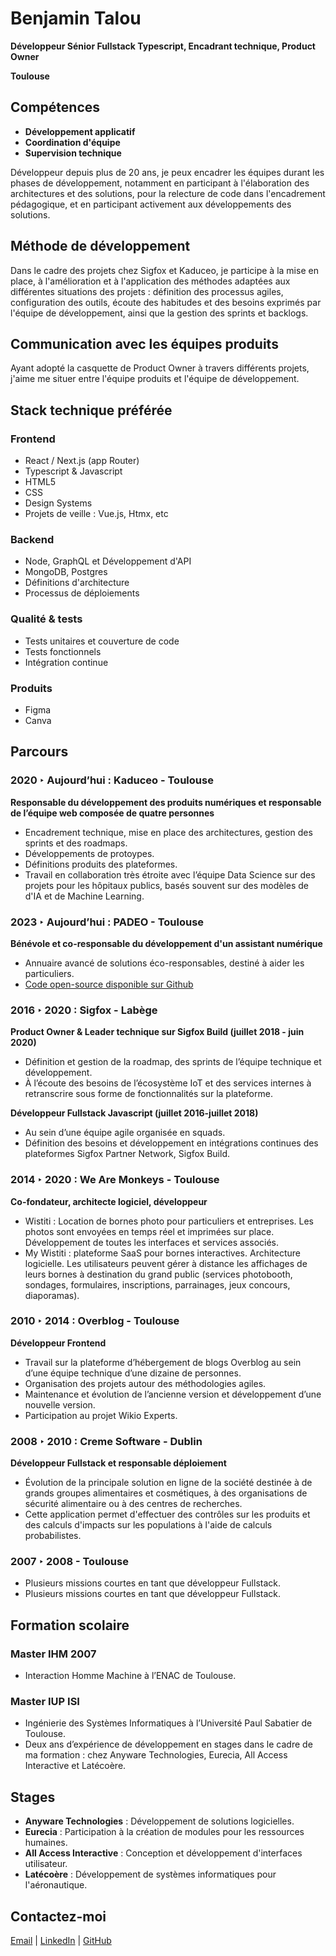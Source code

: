 # Benjamin Talou

**Développeur Sénior Fullstack Typescript, Encadrant technique, Product Owner**

**Toulouse**

## Compétences
- **Développement applicatif**
- **Coordination d'équipe**
- **Supervision technique**

Développeur depuis plus de 20 ans, je peux encadrer les équipes durant les phases de développement, notamment en participant à l'élaboration des architectures et des solutions, pour la relecture de code dans l'encadrement pédagogique, et en participant activement aux développements des solutions.

## Méthode de développement

Dans le cadre des projets chez Sigfox et Kaduceo, je participe à la mise en place, à l'amélioration et à l'application des méthodes adaptées aux différentes situations des projets : définition des processus agiles, configuration des outils, écoute des habitudes et des besoins exprimés par l'équipe de développement, ainsi que la gestion des sprints et backlogs.

## Communication avec les équipes produits

Ayant adopté la casquette de Product Owner à travers différents projets, j'aime me situer entre l'équipe produits et l'équipe de développement.

## Stack technique préférée

### Frontend
- React / Next.js (app Router)
- Typescript & Javascript
- HTML5
- CSS
- Design Systems
- Projets de veille : Vue.js, Htmx, etc

### Backend
- Node, GraphQL et Développement d'API
- MongoDB, Postgres
- Définitions d'architecture
- Processus de déploiements

### Qualité & tests
- Tests unitaires et couverture de code
- Tests fonctionnels
- Intégration continue

### Produits
- Figma
- Canva

## Parcours

### 2020 ‣ Aujourd’hui : Kaduceo - Toulouse
**Responsable du développement des produits numériques et responsable de l’équipe web composée de quatre personnes**
- Encadrement technique, mise en place des architectures, gestion des sprints et des roadmaps.
- Développements de protoypes.
- Définitions produits des plateformes.
- Travail en collaboration très étroite avec l’équipe Data Science sur des projets pour les hôpitaux publics, basés souvent sur des modèles de d'IA et de Machine Learning.

### 2023 ‣ Aujourd’hui : PADEO - Toulouse
**Bénévole et co-responsable du développement d'un assistant numérique**
- Annuaire avancé de solutions éco-responsables, destiné à aider les particuliers.
- [Code open-source disponible sur Github](https://github.com/padeocc/oryx-application)

### 2016 ‣ 2020 : Sigfox - Labège
**Product Owner & Leader technique sur Sigfox Build (juillet 2018 - juin 2020)**
- Définition et gestion de la roadmap, des sprints de l’équipe technique et développement.
- À l’écoute des besoins de l’écosystème IoT et des services internes à retranscrire sous forme de fonctionnalités sur la plateforme.

**Développeur Fullstack Javascript (juillet 2016-juillet 2018)**
- Au sein d’une équipe agile organisée en squads.
- Définition des besoins et développement en intégrations continues des plateformes Sigfox Partner Network, Sigfox Build.

### 2014 ‣ 2020 : We Are Monkeys - Toulouse
**Co-fondateur, architecte logiciel, développeur**
- Wistiti : Location de bornes photo pour particuliers et entreprises. Les photos sont envoyées en temps réel et imprimées sur place. Développement de toutes les interfaces et services associés.
- My Wistiti : plateforme SaaS pour bornes interactives. Architecture logicielle. Les utilisateurs peuvent gérer à distance les affichages de leurs bornes à destination du grand public (services photobooth, sondages, formulaires, inscriptions, parrainages, jeux concours, diaporamas).

### 2010 ‣ 2014 : Overblog - Toulouse
**Développeur Frontend**
- Travail sur la plateforme d’hébergement de blogs Overblog au sein d’une équipe technique d’une dizaine de personnes.
- Organisation des projets autour des méthodologies agiles.
- Maintenance et évolution de l’ancienne version et développement d’une nouvelle version.
- Participation au projet Wikio Experts.

### 2008 ‣ 2010 : Creme Software - Dublin
**Développeur Fullstack et responsable déploiement**
- Évolution de la principale solution en ligne de la société destinée à de grands groupes alimentaires et cosmétiques, à des organisations de sécurité alimentaire ou à des centres de recherches.
- Cette application permet d'effectuer des contrôles sur les produits et des calculs d'impacts sur les populations à l'aide de calculs probabilistes.

### 2007 ‣ 2008 - Toulouse
- Plusieurs missions courtes en tant que développeur Fullstack.
- Plusieurs missions courtes en tant que développeur Fullstack.

## Formation scolaire

### Master IHM 2007
- Interaction Homme Machine à l’ENAC de Toulouse.

### Master IUP ISI
- Ingénierie des Systèmes Informatiques à l’Université Paul Sabatier de Toulouse.
- Deux ans d’expérience de développement en stages dans le cadre de ma formation : chez Anyware Technologies, Eurecia, All Access Interactive et Latécoère.

## Stages

- **Anyware Technologies** : Développement de solutions logicielles.
- **Eurecia** : Participation à la création de modules pour les ressources humaines.
- **All Access Interactive** : Conception et développement d'interfaces utilisateur.
- **Latécoère** : Développement de systèmes informatiques pour l'aéronautique.


## Contactez-moi
  
[Email](mailto:benjamin.talou@gmail.com) | [LinkedIn](https://www.linkedin.com/in/benjamintalou) | [GitHub](https://github.com/benjamintalou)
